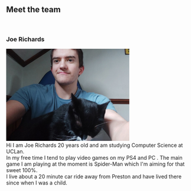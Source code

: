 ## Meet the team
<br/>

### Joe Richards
<img  height = "250" widith ="250" src="5ofaKind Joe.jpg"><br/>
Hi I am Joe Richards 20 years old and am studying Computer Science at UCLan.<br/>
In my free time I tend to play video games on my PS4 and PC . The main game I am playing at the moment is Spider-Man which I'm aiming for that sweet 100%.<br/>
I live about a 20 minute car ride away from Preston and have lived there since when I was a child.<br/>

